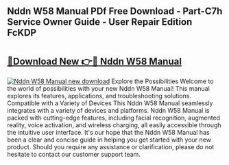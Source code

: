 ## Nddn W58 Manual PDf Free Download - Part-C7h Service Owner Guide - User Repair Edition FcKDP

# <h2><a href="http://bc83198.oget.top/?id=Nddn+W58+Manual">🔗Download New 👉🔴 Nddn W58 Manual</a></h2>

[![Nddn W58 Manual new download](https://i.imgur.com/5g1atiW.png)](http://bc83198.oget.top/?id=Nddn+W58+Manual)
Explore the Possibilities Welcome to the world of possibilities with your new Nddn W58 Manual! This manual explores its features, applications, and troubleshooting solutions. Compatible with a Variety of Devices This Nddn W58 Manual seamlessly integrates with a variety of devices and platforms. Nddn W58 Manual is packed with cutting-edge features, including facial recognition, augmented reality, voice activation, and wireless charging, all easily accessible through the intuitive user interface. It's our hope that the Nddn W58 Manual has been a clear and concise guide in helping you get started with your new product. Should you require any assistance or clarification, please do not hesitate to contact our customer support team.
